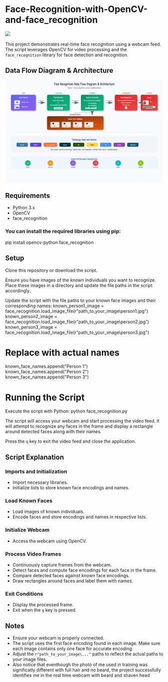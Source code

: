 # Face-Recognition-with-OpenCV-and-face_recognition
![](https://github.com/Raj-med/Face-Recognition-with-OpenCV-and-face_recognition/blob/main/facerecog.gif)

This project demonstrates real-time face recognition using a webcam feed. The script leverages OpenCV for video processing and the `face_recognition` library for face detection and recognition.

## Data Flow Diagram & Architecture 
![architecture](https://github.com/Torajabu/Face-Recognition-with-OpenCV-and-face_recognition/blob/main/Arch.png)


## Requirements

- Python 3.x
- OpenCV
- face_recognition

### You can install the required libraries using pip:

pip install opencv-python face_recognition


## Setup
Clone this repository or download the script.

Ensure you have images of the known individuals you want to recognize. Place these images in a directory and update the file paths in the script accordingly.

Update the script with the file paths to your known face images and their corresponding names:
known_person1_image = face_recognition.load_image_file(r"path_to_your_image\person1.jpg")
known_person2_image = face_recognition.load_image_file(r"path_to_your_image\person2.jpg")
known_person3_image = face_recognition.load_image_file(r"path_to_your_image\person3.jpg")

# Replace with actual names
known_face_names.append("Person 1")
known_face_names.append("Person 2")
known_face_names.append("Person 3")

# Running the Script
Execute the script with Python:
python face_recognition.py


The script will access your webcam and start processing the video feed. It will attempt to recognize any faces in the frame and display a rectangle around detected faces along with their names.

Press the `q` key to exit the video feed and close the application.

## Script Explanation

### Imports and Initialization

- Import necessary libraries.
- Initialize lists to store known face encodings and names.

### Load Known Faces

- Load images of known individuals.
- Encode faces and store encodings and names in respective lists.

### Initialize Webcam

- Access the webcam using OpenCV.

### Process Video Frames

- Continuously capture frames from the webcam.
- Detect faces and compute face encodings for each face in the frame.
- Compare detected faces against known face encodings.
- Draw rectangles around faces and label them with names.

### Exit Conditions

- Display the processed frame.
- Exit when the `q` key is pressed.

## Notes

- Ensure your webcam is properly connected.
- The script uses the first face encoding found in each image. Make sure each image contains only one face for accurate encoding.
- Adjust the `r"path_to_your_image\..."` paths to reflect the actual paths to your image files.
- Also notice that eventhough the photo of me used in training was significatly different with full hair and no beard, the project successfully identifies me in the real time webcam with beard and shaven head

